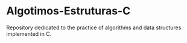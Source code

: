 # Algotimos-Estruturas-C
Repository dedicated to the practice of algorithms and data structures implemented in C.
